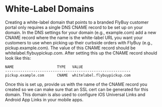 # White-Label Domains

Creating a white-label domain that points to a branded FlyBuy customer portal only requires a single DNS CNAME record to be set up on your domain. In the DNS settings for your domain (e.g., example.com) add a new CNAME record where the name is the white-label URL you want your customers to use when picking up their curbside orders with FlyBuy (e.g., pickup.example.com). The value of this CNAME record should be whitelabel.flybuypickup.com. After setting this up the CNAME record should look like this:

```
NAME                    TYPE   VALUE
----------------------------------------------------------
pickup.example.com      CNAME  whitelabel.flybuypickup.com
```

Once this is set up, provide us with the name of the CNAME record you created so we can make sure that an SSL cert can be generated for this domain. This domain is also used to configure iOS Universal Links and Android App Links in your mobile apps.

